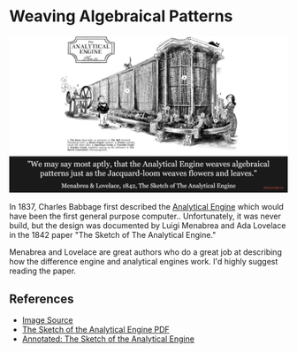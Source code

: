 # Weaving Algebraical Patterns
![weave analytical engine](analytical-engine.jpg)

In 1837, Charles Babbage first described the [Analytical Engine](https://en.wikipedia.org/wiki/Analytical_Engine) which would have been the first general purpose computer..
Unfortunately, it was never build, but the design was documented by Luigi
Menabrea and Ada Lovelace in the 1842 paper "The Sketch of The Analytical Engine."

Menabrea and Lovelace are great authors who do a great job at describing how the
difference engine and analytical engines work. I'd highly suggest reading the
paper.

## References
* [Image Source](https://sydneypadua.com/2dgoggles/the-marvellous-analytical-engine-how-it-works/)
* [The Sketch of the Analytical Engine PDF](http://www.fourmilab.ch/babbage/sketch.html)
* [Annotated: The Sketch of the Analytical Engine](https://dochub.com/benjenkinsv95/7Vm6qg/menabrea-and-lovelace-1842-sketch-of-the-analytical-engine?dt=rdsA_HhwJj7Czwh2DowY)
